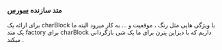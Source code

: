 <h3>
متد سازنده
<a class="ext-link" href="classes_Tetris_Gameplay.js.html#line24" target="_blank">سورس</a>
</h3>
برای ارائه یک charBlock با ویژگی هایی مثل رنگ ، موقعیت و … به کار میرود البته ما یک متد factory برای charBlock داریم که با دیزاین پترن برای ما یک شی بازگردانی میکند .
